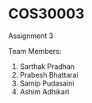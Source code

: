 # COS30003
Assignment 3

Team Members:
1. Sarthak Pradhan
2. Prabesh Bhattarai 
3. Samip Pudasaini
4. Ashim Adhikari